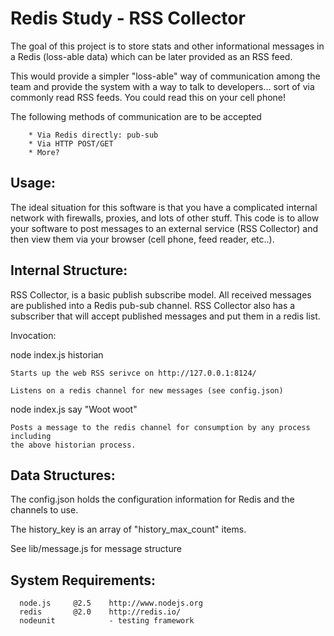 Redis Study - RSS Collector
=============================

The goal of this project is to store stats and other informational messages in a 
Redis (loss-able data) which can be later provided as an RSS feed.

This would provide a simpler "loss-able" way of communication among the team and 
provide the system with a way to talk to developers... sort of via commonly read RSS
feeds.  You could read this on your cell phone!

The following methods of communication are to be accepted

        * Via Redis directly: pub-sub
        * Via HTTP POST/GET
        * More?


Usage:
------

The ideal situation for this software is that you have a complicated internal network
with firewalls, proxies, and lots of other stuff.  This code is to allow your software
to post messages to an external service (RSS Collector) and then view them via your
browser (cell phone, feed reader, etc..).

Internal Structure:
-------------------

RSS Collector, is a basic publish subscribe model.  All received messages are published 
into a Redis pub-sub channel.  RSS Collector also has a subscriber that will accept 
published messages and put them in a redis list.

Invocation:

node index.js historian

    Starts up the web RSS serivce on http://127.0.0.1:8124/
    
    Listens on a redis channel for new messages (see config.json)

node index.js say "Woot woot"

    Posts a message to the redis channel for consumption by any process including 
    the above historian process.

Data Structures:
----------------

The config.json holds the configuration information for Redis and the channels to use.

The history_key is an array of "history_max_count" items.

See lib/message.js for message structure

System Requirements:
--------------------

      node.js     @2.5    http://www.nodejs.org
      redis       @2.0    http://redis.io/
      nodeunit            - testing framework

